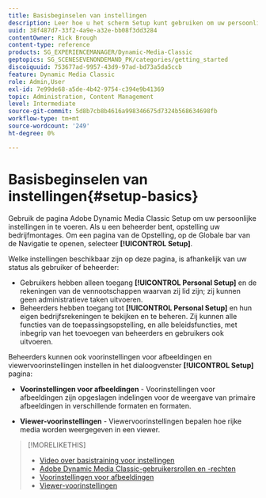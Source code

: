 ```yaml
---
title: Basisbeginselen van instellingen
description: Leer hoe u het scherm Setup kunt gebruiken om uw persoonlijke instellingen in Adobe Dynamic Media Classic in te voeren. Als u een beheerder bent, opstelling uw bedrijfmontages.
uuid: 38f487d7-33f2-4a9e-a32e-bb08f3dd3284
contentOwner: Rick Brough
content-type: reference
products: SG_EXPERIENCEMANAGER/Dynamic-Media-Classic
geptopics: SG_SCENESEVENONDEMAND_PK/categories/getting_started
discoiquuid: 753677ad-9957-43d9-97ad-bd73a5da5ccb
feature: Dynamic Media Classic
role: Admin,User
exl-id: 7e99de68-a5de-4b42-9754-c394e9b41369
topic: Administration, Content Management
level: Intermediate
source-git-commit: 5d8b7cb8b4616a998346675d7324b568634698fb
workflow-type: tm+mt
source-wordcount: '249'
ht-degree: 0%

---
```


# Basisbeginselen van instellingen{#setup-basics}

Gebruik de pagina Adobe Dynamic Media Classic Setup om uw persoonlijke instellingen in te voeren. Als u een beheerder bent, opstelling uw bedrijfmontages. Om een pagina van de Opstelling, op de Globale bar van de Navigatie te openen, selecteer **[!UICONTROL Setup]**.

Welke instellingen beschikbaar zijn op deze pagina, is afhankelijk van uw status als gebruiker of beheerder:

* Gebruikers hebben alleen toegang **[!UICONTROL Personal Setup]** en de rekeningen van de vennootschappen waarvan zij lid zijn; zij kunnen geen administratieve taken uitvoeren.
* Beheerders hebben toegang tot **[!UICONTROL Personal Setup]** en hun eigen bedrijfsrekeningen te bekijken en te beheren. Zij kunnen alle functies van de toepassingsopstelling, en alle beleidsfuncties, met inbegrip van het toevoegen van beheerders en gebruikers ook uitvoeren.

Beheerders kunnen ook voorinstellingen voor afbeeldingen en viewervoorinstellingen instellen in het dialoogvenster **[!UICONTROL Setup]** pagina:

* **Voorinstellingen voor afbeeldingen** - Voorinstellingen voor afbeeldingen zijn opgeslagen indelingen voor de weergave van primaire afbeeldingen in verschillende formaten en formaten.

* **Viewer-voorinstellingen** - Viewervoorinstellingen bepalen hoe rijke media worden weergegeven in een viewer.

>[!MORELIKETHIS]
>
>* [Video over basistraining voor instellingen](https://s7d5.scene7.com/s7viewers/html5/VideoViewer.html?videoserverurl=https://s7d5.scene7.com/is/content/&amp;emailurl=https://s7d5.scene7.com/s7/emailFriend&amp;serverUrl=https://s7d5.scene7.com/is/image/&amp;config=Scene7SharedAssets/Universal_HTML5_Video&amp;contenturl=https://s7d5.scene7.com/skins/&amp;asset=S7tutorials/573_Setup%20Basics_converted%20renamed_Getting%20Started-AVS)
>* [Adobe Dynamic Media Classic-gebruikersrollen en -rechten](administration-setup.md#user_administration)
>* [Voorinstellingen voor afbeeldingen](application-setup.md#image_presets)
>* [Viewer-voorinstellingen](application-setup.md#viewer_presets)
